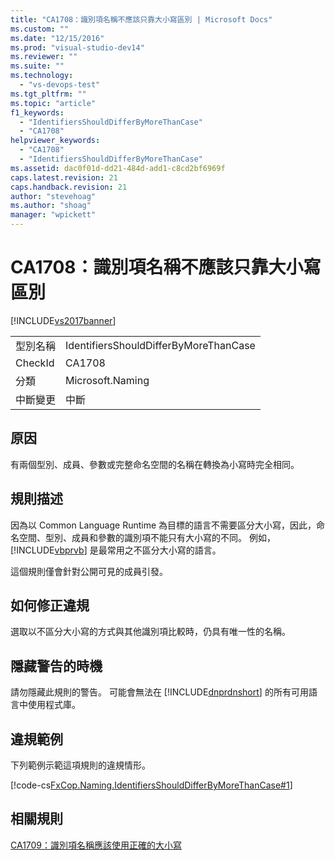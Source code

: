 ```yaml
---
title: "CA1708：識別項名稱不應該只靠大小寫區別 | Microsoft Docs"
ms.custom: ""
ms.date: "12/15/2016"
ms.prod: "visual-studio-dev14"
ms.reviewer: ""
ms.suite: ""
ms.technology: 
  - "vs-devops-test"
ms.tgt_pltfrm: ""
ms.topic: "article"
f1_keywords: 
  - "IdentifiersShouldDifferByMoreThanCase"
  - "CA1708"
helpviewer_keywords: 
  - "CA1708"
  - "IdentifiersShouldDifferByMoreThanCase"
ms.assetid: dac0f01d-dd21-484d-add1-c8cd2bf6969f
caps.latest.revision: 21
caps.handback.revision: 21
author: "stevehoag"
ms.author: "shoag"
manager: "wpickett"
---
```

# CA1708：識別項名稱不應該只靠大小寫區別
[!INCLUDE[vs2017banner](../code-quality/includes/vs2017banner.md)]

|||  
|-|-|  
|型別名稱|IdentifiersShouldDifferByMoreThanCase|  
|CheckId|CA1708|  
|分類|Microsoft.Naming|  
|中斷變更|中斷|  
  
## 原因  
 有兩個型別、成員、參數或完整命名空間的名稱在轉換為小寫時完全相同。  
  
## 規則描述  
 因為以 Common Language Runtime 為目標的語言不需要區分大小寫，因此，命名空間、型別、成員和參數的識別項不能只有大小寫的不同。  例如，[!INCLUDE[vbprvb](../code-quality/includes/vbprvb_md.md)] 是最常用之不區分大小寫的語言。  
  
 這個規則僅會針對公開可見的成員引發。  
  
## 如何修正違規  
 選取以不區分大小寫的方式與其他識別項比較時，仍具有唯一性的名稱。  
  
## 隱藏警告的時機  
 請勿隱藏此規則的警告。  可能會無法在 [!INCLUDE[dnprdnshort](../code-quality/includes/dnprdnshort_md.md)] 的所有可用語言中使用程式庫。  
  
## 違規範例  
 下列範例示範這項規則的違規情形。  
  
 [!code-cs[FxCop.Naming.IdentifiersShouldDifferByMoreThanCase#1](../code-quality/codesnippet/CSharp/ca1708-identifiers-should-differ-by-more-than-case_1.cs)]  
  
## 相關規則  
 [CA1709：識別項名稱應該使用正確的大小寫](../code-quality/ca1709-identifiers-should-be-cased-correctly.md)